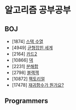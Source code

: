 # 알고리즘 공부공부

## BOJ

- [1874] [스택 수열](https://www.acmicpc.net/problem/1874)
- [4949] [균형잡힌 세계](https://www.acmicpc.net/problem/4949)
- [2164] [카드2](https://www.acmicpc.net/problem/2164)
- [10866] [덱](https://www.acmicpc.net/problem/10866)
- [2231] [분해합](https://www.acmicpc.net/problem/2231)
- [2798] [블랙잭](https://www.acmicpc.net/problem/2798)
- [10872] [팩토리얼](https://www.acmicpc.net/problem/10872)
- [17478] [재귀함수가 뭔가요?](https://www.acmicpc.net/problem/17478)

## Programmers
